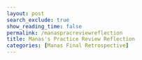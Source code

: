 ```yaml
---
layout: post 
search_exclude: true
show_reading_time: false
permalink: /manaspracreviewreflection
title: Manas's Practice Review Reflection
categories: [Manas Final Retrospective]
---
```


